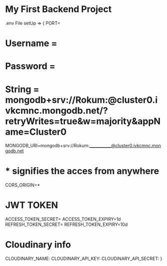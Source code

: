 # My First Backend Project

.env File setUp => {
PORT=

# Username =

# Password =

# String = mongodb+srv://Rokum:<password>@cluster0.ivkcmnc.mongodb.net/?retryWrites=true&w=majority&appName=Cluster0

MONGODB_URI=mongodb+srv://Rokum:___________@cluster0.ivkcmnc.mongodb.net

# \* signifies the acces from anywhere

CORS_ORIGIN=\*

# JWT TOKEN

ACCESS_TOKEN_SECRET=
ACCESS_TOKEN_EXPIRY=1d
REFRESH_TOKEN_SECRET=
REFRESH_TOKEN_EXPIRY=10d

# Cloudinary info

CLOUDINARY_NAME:
CLOUDINARY_API_KEY:
CLOUDINARY_API_SECRET:
}
